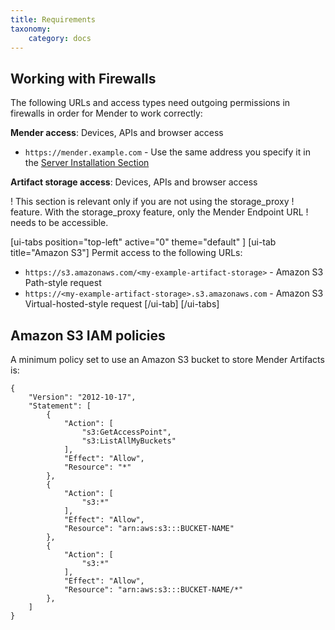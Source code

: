 ```yaml
---
title: Requirements
taxonomy:
    category: docs
---
```


## Working with Firewalls
The following URLs and access types need outgoing permissions in firewalls in order for Mender to work correctly:

**Mender access**: Devices, APIs and browser access
* `https://mender.example.com` - Use the same address you specify it in the [Server Installation Section](../../07.Server-installation/)

**Artifact storage access**: Devices, APIs and browser access

! This section is relevant only if you are not using the storage_proxy 
! feature. With the storage_proxy feature, only the Mender Endpoint URL
! needs to be accessible.

[ui-tabs position="top-left" active="0" theme="default" ]
[ui-tab title="Amazon S3"]
Permit access to the following URLs:
* `https://s3.amazonaws.com/<my-example-artifact-storage>` - Amazon S3 Path-style request
* `https://<my-example-artifact-storage>.s3.amazonaws.com` - Amazon S3 Virtual-hosted-style request
[/ui-tab]
[/ui-tabs]


## Amazon S3 IAM policies
A minimum policy set to use an Amazon S3 bucket to store Mender Artifacts is:

```
{
    "Version": "2012-10-17",
    "Statement": [
        {
            "Action": [
                "s3:GetAccessPoint",
                "s3:ListAllMyBuckets"
            ],
            "Effect": "Allow",
            "Resource": "*"
        },
        {
            "Action": [
                "s3:*"
            ],
            "Effect": "Allow",
            "Resource": "arn:aws:s3:::BUCKET-NAME"
        },
        {
            "Action": [
                "s3:*"
            ],
            "Effect": "Allow",
            "Resource": "arn:aws:s3:::BUCKET-NAME/*"
        },
    ]
}
```
